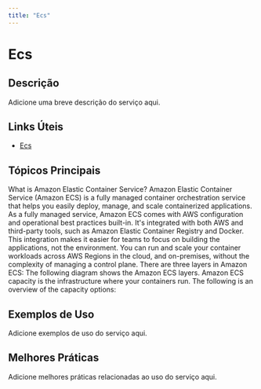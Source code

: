 ```yaml
---
title: "Ecs"
---
```


# Ecs

## Descrição

Adicione uma breve descrição do serviço aqui.

## Links Úteis

- [Ecs](https://docs.aws.amazon.com/AmazonECS/latest/developerguide/Welcome.html)

## Tópicos Principais

What is Amazon Elastic Container Service?
Amazon Elastic Container Service (Amazon ECS) is a fully managed container orchestration service that helps you easily
        deploy, manage, and scale containerized applications. As a fully managed service, Amazon ECS
        comes with AWS configuration and operational best practices built-in. It's integrated with
        both AWS and third-party tools, such as Amazon Elastic Container Registry and Docker. This integration makes it
        easier for teams to focus on building the applications, not the environment. You can run and
        scale your container workloads across AWS Regions in the cloud, and on-premises, without
        the complexity of managing a control plane.
 There are three layers in Amazon ECS:
The following diagram shows the Amazon ECS layers.
 Amazon ECS capacity is the infrastructure where your containers run. The following is
                an overview of the capacity options:

## Exemplos de Uso

Adicione exemplos de uso do serviço aqui.

## Melhores Práticas

Adicione melhores práticas relacionadas ao uso do serviço aqui.
